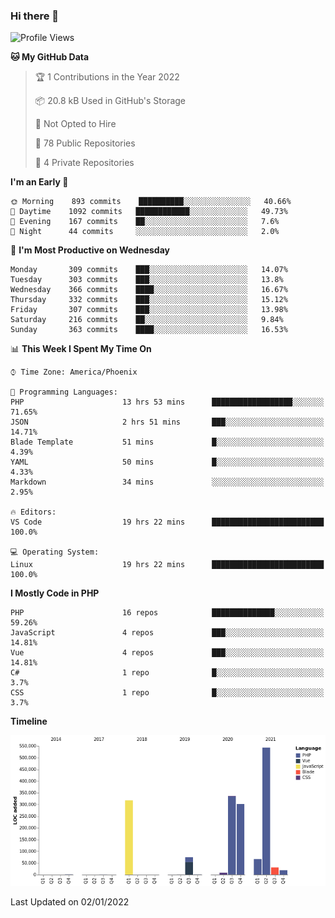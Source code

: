 ### Hi there 👋

<!--START_SECTION:waka-->
![Profile Views](http://img.shields.io/badge/Profile%20Views-0-blue)

**🐱 My GitHub Data** 

> 🏆 1 Contributions in the Year 2022
 > 
> 📦 20.8 kB Used in GitHub's Storage 
 > 
> 🚫 Not Opted to Hire
 > 
> 📜 78 Public Repositories 
 > 
> 🔑 4 Private Repositories  
 > 
**I'm an Early 🐤** 

```text
🌞 Morning    893 commits    ██████████░░░░░░░░░░░░░░░   40.66% 
🌆 Daytime    1092 commits   ████████████░░░░░░░░░░░░░   49.73% 
🌃 Evening    167 commits    ██░░░░░░░░░░░░░░░░░░░░░░░   7.6% 
🌙 Night      44 commits     ░░░░░░░░░░░░░░░░░░░░░░░░░   2.0%

```
📅 **I'm Most Productive on Wednesday** 

```text
Monday       309 commits    ███░░░░░░░░░░░░░░░░░░░░░░   14.07% 
Tuesday      303 commits    ███░░░░░░░░░░░░░░░░░░░░░░   13.8% 
Wednesday    366 commits    ████░░░░░░░░░░░░░░░░░░░░░   16.67% 
Thursday     332 commits    ███░░░░░░░░░░░░░░░░░░░░░░   15.12% 
Friday       307 commits    ███░░░░░░░░░░░░░░░░░░░░░░   13.98% 
Saturday     216 commits    ██░░░░░░░░░░░░░░░░░░░░░░░   9.84% 
Sunday       363 commits    ████░░░░░░░░░░░░░░░░░░░░░   16.53%

```


📊 **This Week I Spent My Time On** 

```text
⌚︎ Time Zone: America/Phoenix

💬 Programming Languages: 
PHP                      13 hrs 53 mins      ██████████████████░░░░░░░   71.65% 
JSON                     2 hrs 51 mins       ███░░░░░░░░░░░░░░░░░░░░░░   14.71% 
Blade Template           51 mins             █░░░░░░░░░░░░░░░░░░░░░░░░   4.39% 
YAML                     50 mins             █░░░░░░░░░░░░░░░░░░░░░░░░   4.33% 
Markdown                 34 mins             ░░░░░░░░░░░░░░░░░░░░░░░░░   2.95%

🔥 Editors: 
VS Code                  19 hrs 22 mins      █████████████████████████   100.0%

💻 Operating System: 
Linux                    19 hrs 22 mins      █████████████████████████   100.0%

```

**I Mostly Code in PHP** 

```text
PHP                      16 repos            ██████████████░░░░░░░░░░░   59.26% 
JavaScript               4 repos             ███░░░░░░░░░░░░░░░░░░░░░░   14.81% 
Vue                      4 repos             ███░░░░░░░░░░░░░░░░░░░░░░   14.81% 
C#                       1 repo              █░░░░░░░░░░░░░░░░░░░░░░░░   3.7% 
CSS                      1 repo              █░░░░░░░░░░░░░░░░░░░░░░░░   3.7%

```


**Timeline**

![Chart not found](https://raw.githubusercontent.com/mikebronner/mikebronner/master/charts/bar_graph.png) 


 Last Updated on 02/01/2022
<!--END_SECTION:waka-->

<!--
**mikebronner/mikebronner** is a ✨ _special_ ✨ repository because its `README.md` (this file) appears on your GitHub profile.

Here are some ideas to get you started:

- 🔭 I’m currently working on ...
- 🌱 I’m currently learning ...
- 👯 I’m looking to collaborate on ...
- 🤔 I’m looking for help with ...
- 💬 Ask me about ...
- 📫 How to reach me: ...
- 😄 Pronouns: ...
- ⚡ Fun fact: ...
-->
